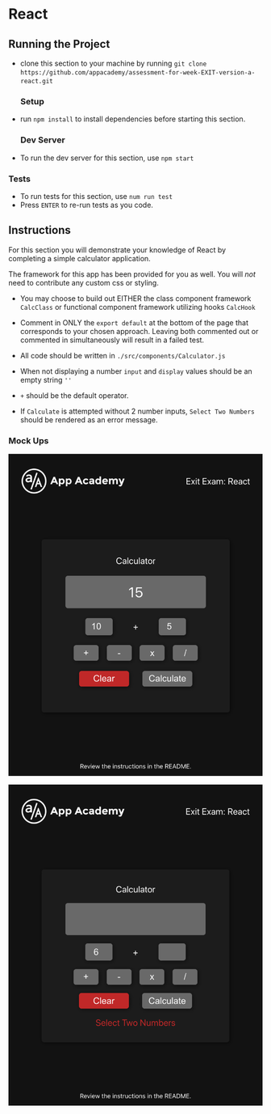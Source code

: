 # React
## Running the Project
- clone this section to your machine by running `git clone
  https://github.com/appacademy/assessment-for-week-EXIT-version-a-react.git`
  ### Setup
- run `npm install` to install dependencies before starting this section.
  ### Dev Server
- To run the dev server for this section, use `npm start` 

### Tests
- To run tests for this section, use `num run test`
- Press `ENTER` to re-run tests as you code.

## Instructions

For this section you will demonstrate your knowledge of React by completing a
simple calculator application.

The framework for this app has been provided for you as well. You will *_not_*
need to contribute any custom css or styling. 

- You may choose to build out EITHER the class component framework `CalcClass`
  or functional component framework utilizing hooks `CalcHook`
- Comment in ONLY the `export default` at the bottom of the page that
  corresponds to your chosen approach. Leaving both commented out or commented
  in simultaneously will result in a failed test.


- All code should be written in `./src/components/Calculator.js`
- When not displaying a number `input` and `display` values should be an empty
  string `''`
- `+` should be the default operator.
- If `Calculate` is attempted without 2 number inputs, `Select Two Numbers`
  should be rendered as an error message.

### Mock Ups
![calculator mockup](./mockups/calculator.png)

![error mockup](./mockups/error.png)